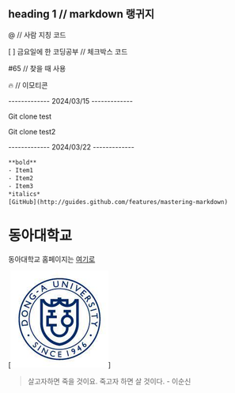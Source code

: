 ## heading 1 // markdown 랭귀지

@ // 사람 지칭 코드

[ ] 금요일에 한 코딩공부 // 체크박스 코드

#65 // 찾을 때 사용

:fire: // 이모티콘

------------- 2024/03/15 -------------

Git clone test

Git clone test2

------------- 2024/03/22 -------------

```
**bold**
- Item1
- Item2
- Item3
*italics*
[GitHub](http://guides.github.com/features/mastering-markdown)
```

# 동아대학교
동아대학교 홈페이지는 [여기로](https://www.donga.ac.kr/kor/Main.do)

[![Img Alt Text](Donga.jpg)]

> 살고자하면 죽을 것이요. 죽고자 하면 살 것이다. - 이순신